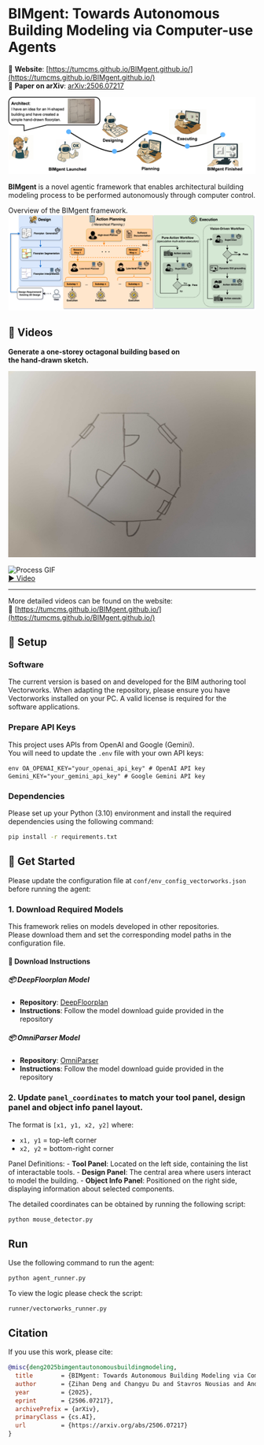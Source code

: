 # BIMgent: Towards Autonomous Building Modeling via Computer-use Agents

🔗 **Website**: [https://tumcms.github.io/BIMgent.github.io/](https://tumcms.github.io/BIMgent.github.io/)  
📄 **Paper on arXiv**: [arXiv:2506.07217](https://arxiv.org/abs/2506.07217)

![Workflow Diagram](docs/BIMgent_images/general_workflow1.png)

**BIMgent** is a novel agentic framework that enables architectural building modeling process to be performed autonomously through computer control.

Overview of the BIMgent framework.
![Workflow Diagram](docs/BIMgent_images/detail_workflow.png)

## 🎥 Videos

**Generate a one-storey octagonal building based on  
the hand-drawn sketch.**

![Prompt Sketch](mini_building_benchmark/prompts/prompt_006.jpg)

![Process GIF](docs/BIMgent_gifs/task6process.gif)  
[▶️ Video](docs/BIMgent_videos/Full_videos/task6.mp4)

---

More detailed videos can be found on the website:  
🔗 [https://tumcms.github.io/BIMgent.github.io/](https://tumcms.github.io/BIMgent.github.io/)



## 🔧 Setup

### Software
The current version is based on and developed for the BIM authoring tool Vectorworks. When adapting the repository, please ensure you have Vectorworks installed on your PC. A valid license is required for the software applications.

### Prepare API Keys

This project uses APIs from OpenAI and Google (Gemini).  
You will need to update the `.env` file with your own API keys:
```
env OA_OPENAI_KEY="your_openai_api_key" # OpenAI API key 
Gemini_KEY="your_gemini_api_key" # Google Gemini API key 
```


### Dependencies
Please set up your Python (3.10) environment and install the required dependencies using the following command:
```bash
pip install -r requirements.txt
```

## 🚀 Get Started

Please update the configuration file at `conf/env_config_vectorworks.json` before running the agent:


### 1. Download Required Models

This framework relies on models developed in other repositories.  
Please download them and set the corresponding model paths in the configuration file.

#### 🔽 Download Instructions

##### 📦 DeepFloorplan Model
- **Repository**: [DeepFloorplan](https://github.com/zlzeng/DeepFloorplan)  
- **Instructions**: Follow the model download guide provided in the repository

##### 📦 OmniParser Model
- **Repository**: [OmniParser](https://github.com/microsoft/OmniParser)  
- **Instructions**: Follow the model download guide provided in the repository



### 2. Update `panel_coordinates` to match your tool panel, design panel and object info panel layout.  
   The format is `[x1, y1, x2, y2]` where:
   - `x1, y1` = top-left corner  
   - `x2, y2` = bottom-right corner

   Panel Definitions:
      - **Tool Panel**: Located on the left side, containing the list of interactable tools.
      - **Design Panel**: The central area where users interact to model the building.
      - **Object Info Panel**: Positioned on the right side, displaying information about selected components.

   The detailed coordinates can be obtained by running the following script:

   ```bash
   python mouse_detector.py
   ```
## Run

Use the following command to run the agent:

```bash
python agent_runner.py
```

To view the logic please check the script:
```
runner/vectorworks_runner.py
```

## Citation

If you use this work, please cite:

```bibtex
@misc{deng2025bimgentautonomousbuildingmodeling,
  title        = {BIMgent: Towards Autonomous Building Modeling via Computer-use Agents}, 
  author       = {Zihan Deng and Changyu Du and Stavros Nousias and André Borrmann},
  year         = {2025},
  eprint       = {2506.07217},
  archivePrefix = {arXiv},
  primaryClass = {cs.AI},
  url          = {https://arxiv.org/abs/2506.07217}
}
```